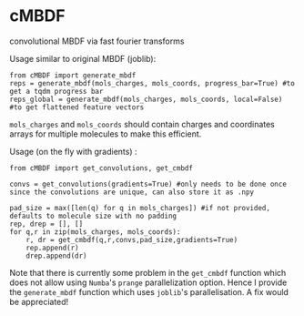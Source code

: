 # cMBDF
convolutional MBDF via fast fourier transforms


Usage similar to original MBDF (joblib):
```
from cMBDF import generate_mbdf
reps = generate_mbdf(mols_charges, mols_coords, progress_bar=True) #to get a tqdm progress bar
reps_global = generate_mbdf(mols_charges, mols_coords, local=False) #to get flattened feature vectors
```
`mols_charges` and `mols_coords` should contain charges and coordinates arrays for multiple molecules to make this efficient.

Usage (on the fly with gradients) :

```
from cMBDF import get_convolutions, get_cmbdf

convs = get_convolutions(gradients=True) #only needs to be done once since the convolutions are unique, can also store it as .npy 

pad_size = max([len(q) for q in mols_charges]) #if not provided, defaults to molecule size with no padding
rep, drep = [], []
for q,r in zip(mols_charges, mols_coords):
    r, dr = get_cmbdf(q,r,convs,pad_size,gradients=True)
    rep.append(r)
    drep.append(dr)
```
Note that there is currently some problem in the `get_cmbdf` function which does not allow using `Numba`'s `prange` parallelization option.
Hence I provide the `generate_mbdf` function which uses `joblib`'s parallelisation. A fix would be appreciated!
